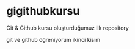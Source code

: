 # gigithubkursu

Git & Github kursu oluşturduğumuz ilk repository

git ve github öğreniyorum ikinci kisim